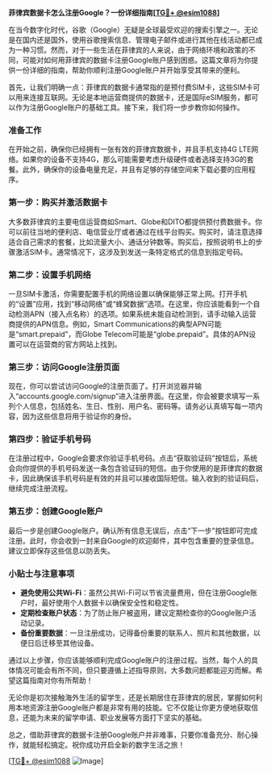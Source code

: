 **菲律宾数据卡怎么注册Google？一份详细指南[[TG💪+ @esim1088](https://t.me/s/esim1088)]**

在当今数字化时代，谷歌（Google）无疑是全球最受欢迎的搜索引擎之一。无论是在国内还是国外，使用谷歌搜索信息、管理电子邮件或进行其他在线活动都已成为一种习惯。然而，对于一些生活在菲律宾的人来说，由于网络环境和政策的不同，可能对如何用菲律宾的数据卡注册Google账户感到困惑。这篇文章将为你提供一份详细的指南，帮助你顺利注册Google账户并开始享受其带来的便利。

首先，让我们明确一点：菲律宾的数据卡通常指的是预付费SIM卡，这些SIM卡可以用来连接互联网。无论是本地运营商提供的数据卡，还是国际eSIM服务，都可以作为注册Google账户的基础工具。接下来，我们将一步步教你如何操作。

### 准备工作

在开始之前，确保你已经拥有一张有效的菲律宾数据卡，并且手机支持4G LTE网络。如果你的设备不支持4G，那么可能需要考虑升级硬件或者选择支持3G的套餐。此外，确保你的设备电量充足，并且有足够的存储空间来下载必要的应用程序。

### 第一步：购买并激活数据卡

大多数菲律宾的主要电信运营商如Smart、Globe和DITO都提供预付费数据卡。你可以前往当地的便利店、电信营业厅或者通过在线平台购买。购买时，请注意选择适合自己需求的套餐，比如流量大小、通话分钟数等。购买后，按照说明书上的步骤激活SIM卡。通常情况下，这涉及到发送一条特定格式的信息到指定号码。

### 第二步：设置手机网络

一旦SIM卡激活，你需要配置手机的网络设置以确保能够正常上网。打开手机的“设置”应用，找到“移动网络”或“蜂窝数据”选项。在这里，你应该能看到一个自动检测APN（接入点名称）的选项。如果系统未能自动检测到，请手动输入运营商提供的APN信息。例如，Smart Communications的典型APN可能是“smart.prepaid”，而Globe Telecom可能是“globe.prepaid”。具体的APN设置可以在运营商的官方网站上找到。

### 第三步：访问Google注册页面

现在，你可以尝试访问Google的注册页面了。打开浏览器并输入“accounts.google.com/signup”进入注册界面。在这里，你会被要求填写一系列个人信息，包括姓名、生日、性别、用户名、密码等。请务必认真填写每一项内容，因为这些信息将用于验证你的身份。

### 第四步：验证手机号码

在注册过程中，Google会要求你验证手机号码。点击“获取验证码”按钮后，系统会向你提供的手机号码发送一条包含验证码的短信。由于你使用的是菲律宾的数据卡，因此确保该手机号码是有效的并且可以接收国际短信。输入收到的验证码后，继续完成注册流程。

### 第五步：创建Google账户

最后一步是创建Google账户。确认所有信息无误后，点击“下一步”按钮即可完成注册。此时，你会收到一封来自Google的欢迎邮件，其中包含重要的登录信息。建议立即保存这些信息以防丢失。

### 小贴士与注意事项

- **避免使用公共Wi-Fi**：虽然公共Wi-Fi可以节省流量费用，但在注册Google账户时，最好使用个人数据卡以确保安全性和稳定性。
- **定期检查账户状态**：为了防止账户被盗用，建议定期检查你的Google账户活动记录。
- **备份重要数据**：一旦注册成功，记得备份重要的联系人、照片和其他数据，以便日后迁移至其他设备。

通过以上步骤，你应该能够顺利完成Google账户的注册过程。当然，每个人的具体情况可能会有所不同，但只要遵循上述指导原则，大多数问题都能迎刃而解。希望这篇指南对你有所帮助！

无论你是初次接触海外生活的留学生，还是长期居住在菲律宾的居民，掌握如何利用本地资源注册Google账户都是非常有用的技能。它不仅能让你更方便地获取信息，还能为未来的留学申请、职业发展等方面打下坚实的基础。

总之，借助菲律宾的数据卡注册Google账户并非难事，只要你准备充分、耐心操作，就能轻松搞定。祝你成功开启全新的数字生活之旅！

[[TG💪+ @esim1088](https://t.me/s/esim1088) ![Image](https://i.postimg.cc/4NQfJmqS/Snipaste-2025-05-13-00-14-12.png)]